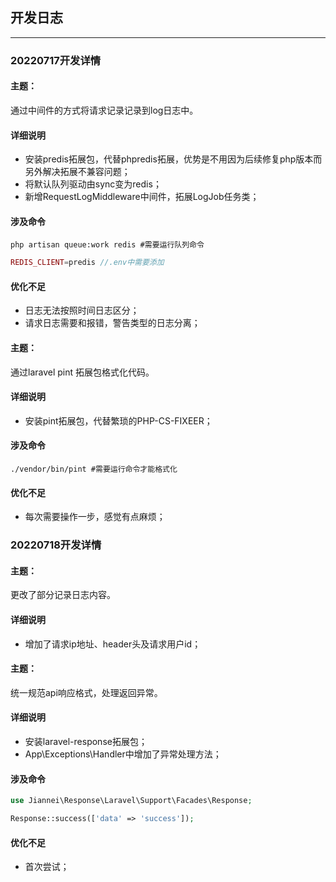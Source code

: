## 开发日志

------

### 20220717开发详情

#### 主题：

通过中间件的方式将请求记录记录到log日志中。

#### 详细说明

- 安装predis拓展包，代替phpredis拓展，优势是不用因为后续修复php版本而另外解决拓展不兼容问题；
- 将默认队列驱动由sync变为redis；
- 新增RequestLogMiddleware中间件，拓展LogJob任务类；

#### 涉及命令

```shell
php artisan queue:work redis #需要运行队列命令
```

```php
REDIS_CLIENT=predis //.env中需要添加
```

#### 优化不足

- 日志无法按照时间日志区分；
- 请求日志需要和报错，警告类型的日志分离；

#### 主题：

通过laravel pint 拓展包格式化代码。

#### 详细说明

- 安装pint拓展包，代替繁琐的PHP-CS-FIXEER；

#### 涉及命令

```shell
./vendor/bin/pint #需要运行命令才能格式化
```

#### 优化不足

- 每次需要操作一步，感觉有点麻烦；

### 20220718开发详情

#### 主题：

更改了部分记录日志内容。

#### 详细说明

- 增加了请求ip地址、header头及请求用户id；

#### 主题：

统一规范api响应格式，处理返回异常。

#### 详细说明

- 安装laravel-response拓展包；
- App\Exceptions\Handler中增加了异常处理方法；

#### 涉及命令

```php
use Jiannei\Response\Laravel\Support\Facades\Response;

Response::success(['data' => 'success']);
```

#### 优化不足

- 首次尝试；
